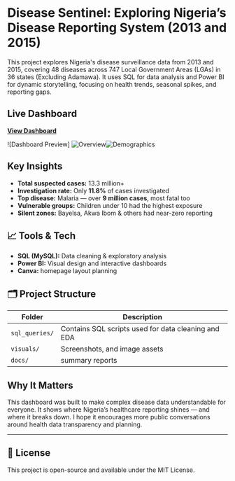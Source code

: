 # Disease Sentinel: Exploring Nigeria’s Disease Reporting System (2013 and 2015)

This project explores Nigeria's disease surveillance data from 2013 and 2015, covering 48 diseases across 747 Local Government Areas (LGAs) in 36 states (Excluding Adamawa). It uses SQL for data analysis and Power BI for dynamic storytelling, focusing on health trends, seasonal spikes, and reporting gaps.

##  Live Dashboard

 **[View Dashboard](https://app.powerbi.com/view?r=eyJrIjoiN2Q3ZmZlOGEtMDI4YS00YjMwLTk4N2YtOWY1NWZjNWY4N2NiIiwidCI6IjA3YTAwYzJhLTAxZDItNDYwNC04N2YyLTJmN2MwYzQ5ODIwZiJ9&embedImagePlaceholder=true&pageName=c0fea1307a94473a8f3a)**

![Dashboard Preview] ![Overview](https://github.com/user-attachments/assets/ac022548-f8f6-4176-99e7-4ec5b9b526c8)![Demographics](https://github.com/user-attachments/assets/2b4839fc-bfe9-4a44-afda-b450e7d96409)



## Key Insights

- **Total suspected cases:** 13.3 million+  
- **Investigation rate:** Only **11.8%** of cases investigated  
- **Top disease:** Malaria — over **9 million cases**, most fatal too  
- **Vulnerable groups:** Children under 10 had the highest exposure  
- **Silent zones:** Bayelsa, Akwa Ibom & others had near-zero reporting  

## 📈 Tools & Tech

- **SQL (MySQL):** Data cleaning & exploratory analysis  
- **Power BI:** Visual design and interactive dashboards  
- **Canva:** homepage layout planning  

## 🗂 Project Structure

| Folder | Description |
|--------|-------------|
| `sql_queries/` | Contains SQL scripts used for data cleaning and EDA |
| `visuals/` | Screenshots, and image assets |
| `docs/` | summary reports |

## Why It Matters

This dashboard was built to make complex disease data understandable for everyone. It shows where Nigeria’s healthcare reporting shines — and where it breaks down. I hope it encourages more public conversations around health data transparency and planning.

---

## 📄 License

This project is open-source and available under the MIT License.

